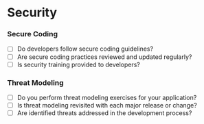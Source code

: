 # **Security**

### **Secure Coding**

- [ ]  Do developers follow secure coding guidelines?
- [ ]  Are secure coding practices reviewed and updated regularly?
- [ ]  Is security training provided to developers?

### **Threat Modeling**

- [ ]  Do you perform threat modeling exercises for your application?
- [ ]  Is threat modeling revisited with each major release or change?
- [ ]  Are identified threats addressed in the development process?